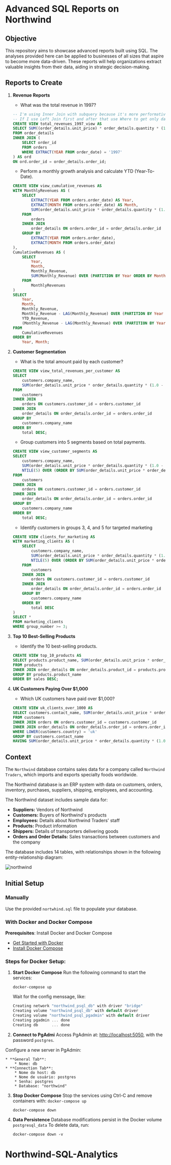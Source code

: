 # Advanced SQL Reports on Northwind

## Objective

This repository aims to showcase advanced reports built using SQL. The analyses provided here can be applied to businesses of all sizes that aspire to become more data-driven. These reports will help organizations extract valuable insights from their data, aiding in strategic decision-making.

## Reports to Create

1. **Revenue Reports**
    
    * What was the total revenue in 1997?

    ```sql
    -- I'm using Inner Join with subquery because it's more performative than use only a Left Join, because SQL executes FROM and Joins first, so it consumes less data
    -- If I use Left Join first and after that use Where to get only data from 1997, It'll demand more time and data to do.  
    CREATE VIEW total_revenues_1997_view AS
    SELECT SUM((order_details.unit_price) * order_details.quantity * (1.0 - order_details.discount)) AS total_revenues_1997
    FROM order_details
    INNER JOIN (
        SELECT order_id 
        FROM orders 
        WHERE EXTRACT(YEAR FROM order_date) = '1997'
    ) AS ord 
    ON ord.order_id = order_details.order_id;
    ```

    * Perform a monthly growth analysis and calculate YTD (Year-To-Date).

    ```sql
    CREATE VIEW view_cumulative_revenues AS
    WITH MonthlyRevenues AS (
        SELECT
            EXTRACT(YEAR FROM orders.order_date) AS Year,
            EXTRACT(MONTH FROM orders.order_date) AS Month,
            SUM(order_details.unit_price * order_details.quantity * (1.0 - order_details.discount)) AS Monthly_Revenue
        FROM
            orders
        INNER JOIN
            order_details ON orders.order_id = order_details.order_id
        GROUP BY
            EXTRACT(YEAR FROM orders.order_date),
            EXTRACT(MONTH FROM orders.order_date)
    ),
    CumulativeRevenues AS (
        SELECT
            Year,
            Month,
            Monthly_Revenue,
            SUM(Monthly_Revenue) OVER (PARTITION BY Year ORDER BY Month) AS YTD_Revenue
        FROM
            MonthlyRevenues
    )
    SELECT
        Year,
        Month,
        Monthly_Revenue,
        Monthly_Revenue - LAG(Monthly_Revenue) OVER (PARTITION BY Year ORDER BY Month) AS Monthly_Change,
        YTD_Revenue,
        (Monthly_Revenue - LAG(Monthly_Revenue) OVER (PARTITION BY Year ORDER BY Month)) / LAG(Monthly_Revenue) OVER (PARTITION BY Year ORDER BY Month) * 100 AS Monthly_Percentage_Change
    FROM
        CumulativeRevenues
    ORDER BY
        Year, Month;

    ```

2. **Customer Segmentation**
    
    * What is the total amount paid by each customer?

    ```sql
    CREATE VIEW view_total_revenues_per_customer AS
    SELECT 
        customers.company_name, 
        SUM(order_details.unit_price * order_details.quantity * (1.0 - order_details.discount)) AS total
    FROM 
        customers
    INNER JOIN 
        orders ON customers.customer_id = orders.customer_id
    INNER JOIN 
        order_details ON order_details.order_id = orders.order_id
    GROUP BY 
        customers.company_name
    ORDER BY 
        total DESC;

    ```

    * Group customers into 5 segments based on total payments.

    ```sql
    CREATE VIEW view_customer_segments AS
    SELECT 
        customers.company_name, 
        SUM(order_details.unit_price * order_details.quantity * (1.0 - order_details.discount)) AS total,
        NTILE(5) OVER (ORDER BY SUM(order_details.unit_price * order_details.quantity * (1.0 - order_details.discount)) DESC) AS group_number
    FROM 
        customers
    INNER JOIN 
        orders ON customers.customer_id = orders.customer_id
    INNER JOIN 
        order_details ON order_details.order_id = orders.order_id
    GROUP BY 
        customers.company_name
    ORDER BY 
        total DESC;

    ```


    * Identify customers in groups 3, 4, and 5 for targeted marketing

    ```sql
    CREATE VIEW clients_for_marketing AS
    WITH marketing_clients AS (
        SELECT 
            customers.company_name, 
            SUM(order_details.unit_price * order_details.quantity * (1.0 - order_details.discount)) AS total,
            NTILE(5) OVER (ORDER BY SUM(order_details.unit_price * order_details.quantity * (1.0 - order_details.discount)) DESC) AS group_number
        FROM 
            customers
        INNER JOIN 
            orders ON customers.customer_id = orders.customer_id
        INNER JOIN 
            order_details ON order_details.order_id = orders.order_id
        GROUP BY 
            customers.company_name
        ORDER BY 
            total DESC
    )
    SELECT *
    FROM marketing_clients
    WHERE group_number >= 3;
    ```

3. **Top 10 Best-Selling Products**
    
    * Identify the 10 best-selling products.

    ```sql
    CREATE VIEW top_10_products AS
    SELECT products.product_name, SUM(order_details.unit_price * order_details.quantity * (1.0 - order_details.discount)) AS sales
    FROM products
    INNER JOIN order_details ON order_details.product_id = products.product_id
    GROUP BY products.product_name
    ORDER BY sales DESC;
    ```

4. **UK Customers Paying Over $1,000**
    
    * Which UK customers have paid over $1,000?

    ```sql
    CREATE VIEW uk_clients_over_1000 AS
    SELECT customers.contact_name, SUM(order_details.unit_price * order_details.quantity * (1.0 - order_details.discount)) AS payments
    FROM customers
    INNER JOIN orders ON orders.customer_id = customers.customer_id
    INNER JOIN order_details ON order_details.order_id = orders.order_id
    WHERE LOWER(customers.country) = 'uk'
    GROUP BY customers.contact_name
    HAVING SUM(order_details.unit_price * order_details.quantity * (1.0 - order_details.discount)) > 1000;
    ```

## Context

The `Northwind` database contains sales data for a company called `Northwind Traders`, which imports and exports specialty foods worldwide.

The Northwind database is an ERP system with data on customers, orders, inventory, purchases, suppliers, shipping, employees, and accounting.

The Northwind dataset includes sample data for:

* **Suppliers:** Vendors of Northwind
* **Customers:** Buyers of Northwind's products
* **Employees:** Details about Northwind Traders' staff
* **Products:** Product information
* **Shippers:** Details of transporters delivering goods
* **Orders and Order Details:** Sales transactions between customers and the company

The database includes 14 tables, with relationships shown in the following entity-relationship diagram:

![northwind](https://github.com/lvgalvao/Northwind-SQL-Analytics/blob/main/pics/northwind-er-diagram.png?raw=true)


## Initial Setup

### Manually

Use the provided `nortwhind.sql` file to populate your database.

### With Docker and Docker Compose

**Prerequisites**: Install Docker and Docker Compose

* [Get Started with Docker](https://www.docker.com/get-started)
* [Install Docker Compose](https://docs.docker.com/compose/install/)

### Steps for Docker Setup:

1. **Start Docker Compose** 
    Run the following command to start the services:
    
    ```
    docker-compose up
    ```
    
    Wait for the config menssage, like:
    
    ```csharp
    Creating network "northwind_psql_db" with driver "bridge"
    Creating volume "northwind_psql_db" with default driver
    Creating volume "northwind_psql_pgadmin" with default driver
    Creating pgadmin ... done
    Creating db      ... done
    ```
       
2. **Connect to PgAdmi** Access PgAdmin at: [http://localhost:5050](http://localhost:5050), with the password `postgres`. 

Configure a new server in PgAdmin:
    
    * **General Tab**:
        * Nome: db
    * **Connection Tab**:
        * Nome do host: db
        * Nome de usuário: postgres
        * Senha: postgres 
        * Database: "northwind"

3. **Stop Docker Compose** Stop the services using Ctrl-C and remove containers with: `docker-compose up` 
    
    ```
    docker-compose down
    ```
    
4. **Data Persistence** Database modifications persist in the Docker volume `postgresql_data` To delete data, run:
    
    ```
    docker-compose down -v
    ```
# Northwind-SQL-Analytics

